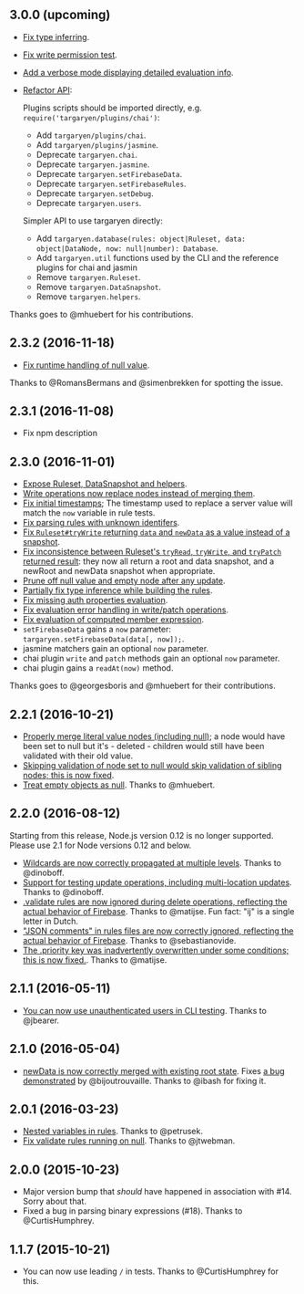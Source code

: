 ## 3.0.0 (upcoming)

- [Fix type inferring](https://github.com/goldibex/targaryen/pull/64).
- [Fix write permission test](https://github.com/goldibex/targaryen/issues/73).
- [Add a verbose mode displaying detailed evaluation info](https://github.com/goldibex/targaryen/pull/83).
- [Refactor API](https://github.com/goldibex/targaryen/pull/80):

    Plugins scripts should be imported directly, e.g. `require('targaryen/plugins/chai')`:

    * Add `targaryen/plugins/chai`.
    * Add `targaryen/plugins/jasmine`.
    * Deprecate `targaryen.chai`.
    * Deprecate `targaryen.jasmine`.
    * Deprecate `targaryen.setFirebaseData`.
    * Deprecate `targaryen.setFirebaseRules`.
    * Deprecate `targaryen.setDebug`.
    * Deprecate `targaryen.users`.

    Simpler API to use targaryen directly:

    * Add `targaryen.database(rules: object|Ruleset, data: object|DataNode, now: null|number): Database`.
    * Add `targaryen.util` functions used by the CLI and the reference plugins for chai and jasmin
    * Remove `targaryen.Ruleset`.
    * Remove `targaryen.DataSnapshot`.
    * Remove `targaryen.helpers`.


Thanks goes to @mhuebert for his contributions.

## 2.3.2 (2016-11-18)

- [Fix runtime handling of null value](https://github.com/goldibex/targaryen/issues/86).

Thanks to @RomansBermans and @simenbrekken for spotting the issue.

## 2.3.1 (2016-11-08)

- Fix npm description

## 2.3.0 (2016-11-01)

- [Expose Ruleset, DataSnapshot and helpers](https://github.com/goldibex/targaryen/pull/50).
- [Write operations now replace nodes instead of merging them](https://github.com/goldibex/targaryen/pull/52).
- [Fix initial timestamps](https://github.com/goldibex/targaryen/pull/41); The timestamp used to replace a server value will match the `now` variable in rule tests.
- [Fix parsing rules with unknown identifers](https://github.com/goldibex/targaryen/pull/55).
- [Fix `Ruleset#tryWrite` returning `data` and `newData` as a value instead of a snapshot](https://github.com/goldibex/targaryen/pull/59).
- [Fix inconsistence between Ruleset's `tryRead`, `tryWrite`, and `tryPatch` returned result](https://github.com/goldibex/targaryen/pull/59): they now all return a root and data snapshot, and a newRoot and newData snapshot when appropriate.
- [Prune off null value and empty node after any update](https://github.com/goldibex/targaryen/pull/56).
- [Partially fix type inference while building the rules](https://github.com/goldibex/targaryen/pull/57).
- [Fix missing auth properties evaluation](https://github.com/goldibex/targaryen/issues/60).
- [Fix evaluation error handling in write/patch operations](https://github.com/goldibex/targaryen/issues/61).
- [Fix evaluation of computed member expression](https://github.com/goldibex/targaryen/issues/75).
- `setFirebaseData` gains a `now` parameter: `targaryen.setFirebaseData(data[, now]);`.
- jasmine matchers gain an optional `now` parameter.
- chai plugin `write` and `patch` methods gain an optional `now` parameter.
- chai plugin gains a `readAt(now)` method.

Thanks goes to @georgesboris and @mhuebert for their contributions.

## 2.2.1 (2016-10-21)

- [Properly merge literal value nodes (including null)](https://github.com/goldibex/targaryen/pull/44);
  a node would have been set to null but it's - deleted - children would still have been validated with their old value.
- [Skipping validation of node set to null would skip validation of sibling nodes; this is now fixed](https://github.com/goldibex/targaryen/pull/48).
- [Treat empty objects as null](https://github.com/goldibex/targaryen/pull/51). Thanks to @mhuebert.

## 2.2.0 (2016-08-12)

Starting from this release, Node.js version 0.12 is no longer supported. Please use 2.1 for Node versions 0.12 and below.

- [Wildcards are now correctly propagated at multiple levels](https://github.com/goldibex/targaryen/pull/39). Thanks to @dinoboff.
- [Support for testing update operations, including multi-location updates](https://github.com/goldibex/targaryen/pull/37). Thanks to @dinoboff.
- [.validate rules are now ignored during delete operations, reflecting the actual behavior of Firebase](https://github.com/goldibex/targaryen/pull/36). Thanks to @matijse. Fun fact: "ij" is a single letter in Dutch.
- ["JSON comments" in rules files are now correctly ignored, reflecting the actual behavior of Firebase](https://github.com/goldibex/targaryen/pull/32). Thanks to @sebastianovide.
- [The .priority key was inadvertently overwritten under some conditions; this is now fixed.](https://github.com/goldibex/targaryen/pull/35). Thanks to @matijse.

## 2.1.1 (2016-05-11)

- [You can now use unauthenticated users in CLI testing](https://github.com/goldibex/targaryen/pull/28). Thanks to @jbearer.

## 2.1.0 (2016-05-04)

- [newData is now correctly merged with existing root state](https://github.com/goldibex/targaryen/pull/27). Fixes [a bug demonstrated](https://github.com/goldibex/targaryen/pull/25) by @bijoutrouvaille. Thanks to @ibash for fixing it.

## 2.0.1 (2016-03-23)

- [Nested variables in rules](https://github.com/goldibex/targaryen/pull/23). Thanks to @petrusek.
- [Fix validate rules running on null](https://github.com/goldibex/targaryen/pull/21). Thanks to @jtwebman.

## 2.0.0 (2015-10-23)

- Major version bump that _should_ have happened in association with #14.
Sorry about that.
- Fixed a bug in parsing binary expressions (#18). Thanks to @CurtisHumphrey.

## 1.1.7 (2015-10-21)

- You can now use leading `/` in tests. Thanks to @CurtisHumphrey for this.
